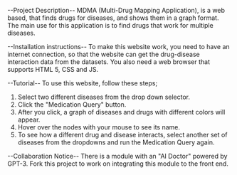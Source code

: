 --Project Description--
MDMA (Multi-Drug Mapping Application), is a web based, that finds drugs for diseases, and shows them in a graph format. The main use for this application is to find drugs that work for multiple diseases. 

--Installation instructions--
To make this website work, you need to have an internet connection, so that the website can get the drug-disease interaction data from the datasets. You also need a web browser that supports HTML 5, CSS and JS.

--Tutorial--
To use this website, follow these steps;

  1. Select two different diseases from the drop down selector.
  2. Click the "Medication Query" button.
  3. After you click, a graph of diseases and drugs with different colors will appear. 
  4. Hover over the nodes with your mouse to see its name.
  5. To see how a different drug and disease interacts, select another set of diseases from the dropdowns and run the Medication Query again. 
  
  
--Collaboration Notice--
There is a module with an "AI Doctor" powered by GPT-3. Fork this project to work on integrating this module to the front end.

